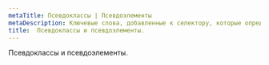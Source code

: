 ```yaml
---
metaTitle: Псевдоклассы | Псевдоэлементы
metaDescription: Ключевые слова, добавленные к селектору, которые определяют его особое состояние и позволяют стилизовать определённую часть выбранного элемента. | База знаний PurpleSchool
title:  Псевдоклассы и псевдоэлементы.
---
```


Псевдоклассы и псевдоэлементы.